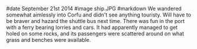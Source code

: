 #date September 21st 2014
#image ship.JPG
#markdown
We wandered somewhat aimlessly into Corfu and didn't see anything touristy.  Will
have to be braver and hazard the shuttle bus next time.  There was fun in the
port with a ferry bearing lorries and cars.  It had apparently managed to get
holed on some rocks, and its passengers were scattered around on what grass and
benches were available.
